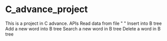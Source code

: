 # C_advance_project
Thís is a project in C advance.
APIs
  Read data from file "   "
  Insert into B tree
  Add a new word into B tree
  Search a new word in B tree
  Delete a word in B tree 
